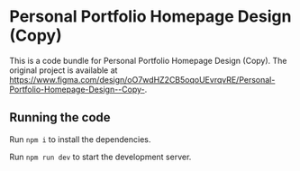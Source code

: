 
  # Personal Portfolio Homepage Design (Copy)

  This is a code bundle for Personal Portfolio Homepage Design (Copy). The original project is available at https://www.figma.com/design/oO7wdHZ2CB5oqoUEvrqvRE/Personal-Portfolio-Homepage-Design--Copy-.

  ## Running the code

  Run `npm i` to install the dependencies.

  Run `npm run dev` to start the development server.
  
